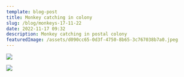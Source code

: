 ```yaml
---
template: blog-post
title: Monkey catching in colony
slug: /blog/monkeys-17-11-22
date: 2022-11-17 09:32
description: Monkey catching in postal colony
featuredImage: /assets/d090cc65-0d3f-4750-8b65-3c767038b7a0.jpeg
---
```

![](/assets/7d95dd69-3fa9-462d-bd84-060ab7413975.jpeg)

![](/assets/29b5ccdd-3bc3-42ef-b278-586b3cd4652a.jpeg)